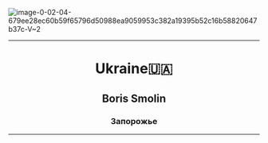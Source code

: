 ![image-0-02-04-679ee28ec60b59f65796d50988ea9059953c382a19395b52c16b58820647b37c-V~2](https://user-images.githubusercontent.com/105316196/177011182-9e4fc169-f842-48ae-aa77-761e183574d9.jpg)

<html>
  <head>
    <meta charset="UTF-8">
    
  </head>
  <body>
 <hr/>
  </body>
  <body>
    <center><h1>Ukraine🇺🇦<center/></h1>
    <h2>Boris Smolin</h2>
      <h3>Запорожье</h3>
      <hr /> 
   </body>
  
    
  
  
    
      
      
      
      
    
    
    

   






















 
 










